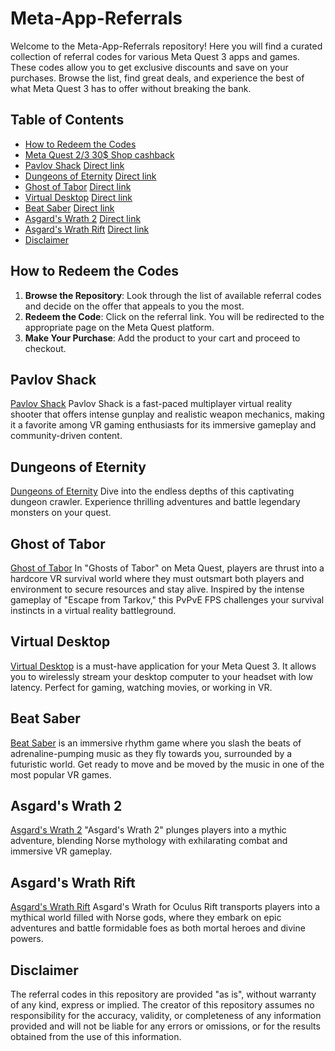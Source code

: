 # Meta-App-Referrals

Welcome to the Meta-App-Referrals repository! Here you will find a curated collection of referral codes for various Meta Quest 3 apps and games. These codes allow you to get exclusive discounts and save on your purchases. Browse the list, find great deals, and experience the best of what Meta Quest 3 has to offer without breaking the bank.

## Table of Contents
- [How to Redeem the Codes](#how-to-redeem-the-codes)
- [Meta Quest 2/3 30$ Shop cashback](https://www.meta.com/referrals/link/LegendEvent)
- [Pavlov Shack](#pavlov-shack) [Direct link](https://www.oculus.com/appreferrals/LegendEvent/2443267419018232/?utm_source=oculus&utm_location=2&utm_parent=frl&utm_medium=app_referral)
- [Dungeons of Eternity](#dungeons-of-eternity) [Direct link](https://www.oculus.com/appreferrals/LegendEvent/6341779295861881/?utm_source=oculus&utm_location=2&utm_parent=frl&utm_medium=app_referral)
- [Ghost of Tabor](#ghost-of-tabor) [Direct link](https://www.oculus.com/appreferrals/LegendEvent/7614022262006379/?utm_source=oculus&utm_location=2&utm_parent=frl&utm_medium=app_referral)
- [Virtual Desktop](#virtual-desktop) [Direct link](https://www.oculus.com/appreferrals/LegendEvent/2017050365004772/?utm_source=oculus&utm_location=4&utm_parent=frl&utm_medium=app_referral)
- [Beat Saber](#beat-saber) [Direct link](https://www.oculus.com/appreferrals/LegendEvent/2448060205267927/?utm_source=oculus&utm_location=3&utm_parent=frl&utm_medium=app_referral)
- [Asgard's Wrath 2](#asgards-wrath-2) [Direct link](https://www.oculus.com/appreferrals/LegendEvent/2603836099654226/?utm_source=oculus&utm_location=4&utm_parent=frl&utm_medium=app_referral)
- [Asgard's Wrath Rift](#asgards-wrath-rift) [Direct link](https://www.oculus.com/appreferrals/LegendEvent/1180401875303371/?utm_source=oculus&utm_location=2&utm_parent=frl&utm_medium=app_referral)
- [Disclaimer](#disclaimer)

## How to Redeem the Codes

1. **Browse the Repository**: Look through the list of available referral codes and decide on the offer that appeals to you the most.
2. **Redeem the Code**: Click on the referral link. You will be redirected to the appropriate page on the Meta Quest platform.
3. **Make Your Purchase**: Add the product to your cart and proceed to checkout.

## Pavlov Shack
[Pavlov  Shack](https://www.oculus.com/appreferrals/LegendEvent/2443267419018232/?utm_source=oculus&utm_location=2&utm_parent=frl&utm_medium=app_referral)
Pavlov Shack is a fast-paced multiplayer virtual reality shooter that offers intense gunplay and realistic weapon mechanics, making it a favorite among VR gaming enthusiasts for its immersive gameplay and community-driven content.
## Dungeons of Eternity
[Dungeons of Eternity](https://www.oculus.com/appreferrals/LegendEvent/6341779295861881/?utm_source=oculus&utm_location=2&utm_parent=frl&utm_medium=app_referral)
Dive into the endless depths of this captivating dungeon crawler. Experience thrilling adventures and battle legendary monsters on your quest.

## Ghost of Tabor
[Ghost of Tabor](https://www.oculus.com/appreferrals/LegendEvent/7614022262006379/?utm_source=oculus&utm_location=2&utm_parent=frl&utm_medium=app_referral)
In "Ghosts of Tabor" on Meta Quest, players are thrust into a hardcore VR survival world where they must outsmart both players and environment to secure resources and stay alive. Inspired by the intense gameplay of "Escape from Tarkov," this PvPvE FPS challenges your survival instincts in a virtual reality battleground.

## Virtual Desktop
[Virtual Desktop](https://www.oculus.com/appreferrals/LegendEvent/2017050365004772/?utm_source=oculus&utm_location=4&utm_parent=frl&utm_medium=app_referral) 
is a must-have application for your Meta Quest 3. It allows you to wirelessly stream your desktop computer to your headset with low latency. Perfect for gaming, watching movies, or working in VR.

## Beat Saber
[Beat Saber](https://www.oculus.com/appreferrals/LegendEvent/2448060205267927/?utm_source=oculus&utm_location=3&utm_parent=frl&utm_medium=app_referral) 
is an immersive rhythm game where you slash the beats of adrenaline-pumping music as they fly towards you, surrounded by a futuristic world. Get ready to move and be moved by the music in one of the most popular VR games.

## Asgard's Wrath 2
[Asgard's Wrath 2](https://www.oculus.com/appreferrals/LegendEvent/2603836099654226/?utm_source=oculus&utm_location=4&utm_parent=frl&utm_medium=app_referral) 
"Asgard's Wrath 2" plunges players into a mythic adventure, blending Norse mythology with exhilarating combat and immersive VR gameplay.

## Asgard's Wrath Rift
[Asgard's Wrath Rift](https://www.oculus.com/appreferrals/LegendEvent/1180401875303371/?utm_source=oculus&utm_location=2&utm_parent=frl&utm_medium=app_referral) 
Asgard's Wrath for Oculus Rift transports players into a mythical world filled with Norse gods, where they embark on epic adventures and battle formidable foes as both mortal heroes and divine powers.

## Disclaimer
The referral codes in this repository are provided "as is", without warranty of any kind, express or implied. The creator of this repository assumes no responsibility for the accuracy, validity, or completeness of any information provided and will not be liable for any errors or omissions, or for the results obtained from the use of this information.
